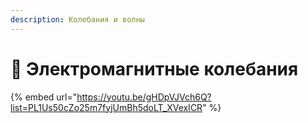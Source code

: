 ```yaml
---
description: Колебания и волны
---
```


# 📗 Электромагнитные колебания

{% embed url="https://youtu.be/gHDpVJVch6Q?list=PL1Us50cZo25m7fyjUmBh5doLT_XVexICR" %}
